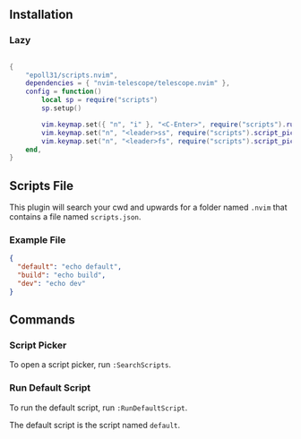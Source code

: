 
## Installation

### Lazy

```lua

{
    "epoll31/scripts.nvim",
    dependencies = { "nvim-telescope/telescope.nvim" },
    config = function()
	    local sp = require("scripts")
	    sp.setup()

	    vim.keymap.set({ "n", "i" }, "<C-Enter>", require("scripts").run_default_script)
	    vim.keymap.set("n", "<leader>ss", require("scripts").script_picker)
	    vim.keymap.set("n", "<leader>fs", require("scripts").script_picker)
    end,
}
```

## Scripts File

This plugin will search your cwd and upwards for a folder named `.nvim` that contains a file named `scripts.json`.

### Example File

``` json
{
  "default": "echo default",
  "build": "echo build",
  "dev": "echo dev"
}
```

## Commands

### Script Picker

To open a script picker, run `:SearchScripts`.

### Run Default Script

To run the default script, run `:RunDefaultScript`.

The default script is the script named `default`.


